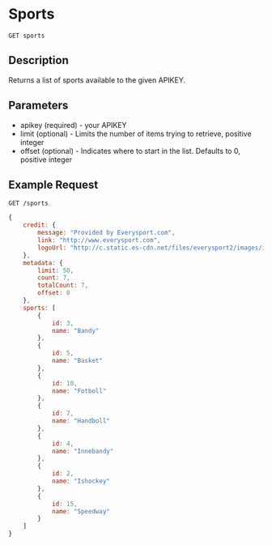 # Sports

    GET sports

## Description
Returns a list of sports available to the given APIKEY.    

## Parameters
* apikey (required) - your APIKEY
* limit (optional) - Limits the number of items trying to retrieve, positive integer
* offset (optional) - Indicates where to start in the list. Defaults to 0, positive integer 

## Example Request
```
GET /sports
```

```javascript	
{
    credit: {
        message: "Provided by Everysport.com",
        link: "http://www.everysport.com",
        logoUrl: "http://c.static.es-cdn.net/files/everysport2/images/icons/event/small/everysport.png"
    },
    metadata: {
        limit: 50,
        count: 7,
        totalCount: 7,
        offset: 0
    },
    sports: [
        {
            id: 3,
            name: "Bandy"
        },
        {
            id: 5,
            name: "Basket"
        },
        {
            id: 10,
            name: "Fotboll"
        },
        {
            id: 7,
            name: "Handboll"
        },
        {
            id: 4,
            name: "Innebandy"
        },
        {
            id: 2,
            name: "Ishockey"
        },
        {
            id: 15,
            name: "Speedway"
        }
    ]
}
